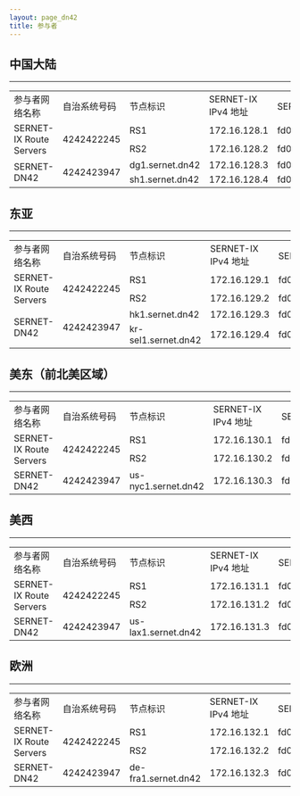 ```yaml
---
layout: page_dn42
title: 参与者
---
```


## 中国大陆
---
<table>
    <tr>
        <td>参与者网络名称</td>
        <td>自治系统号码</td>
        <td>节点标识</td>
        <td>SERNET-IX IPv4 地址</td>
        <td>SERNET-IX IPv6 地址</td>
    </tr>
    <tr>
        <td rowspan = "2">SERNET-IX Route Servers</td>
        <td rowspan = "2">4242422245</td>
        <td>RS1</td>
        <td>172.16.128.1</td>
        <td>fd06:7bc4:e3fa:7940::1</td>
    </tr>
    <tr>
        <td>RS2</td>
        <td>172.16.128.2</td>
        <td>fd06:7bc4:e3fa:7940::2</td>
    </tr>
    <tr>
        <td rowspan = "2">SERNET-DN42</td>
        <td rowspan = "2">4242423947</td>
        <td>dg1.sernet.dn42</td>
        <td>172.16.128.3</td>
        <td>fd06:7bc4:e3fa:7940::3</td>
    </tr>
    <tr>
        <td>sh1.sernet.dn42</td>
        <td>172.16.128.4</td>
        <td>fd06:7bc4:e3fa:7940::4</td>
    </tr>
</table>

## 东亚
---
<table>
    <tr>
        <td>参与者网络名称</td>
        <td>自治系统号码</td>
        <td>节点标识</td>
        <td>SERNET-IX IPv4 地址</td>
        <td>SERNET-IX IPv6 地址</td>
    </tr>
    <tr>
        <td rowspan = "2">SERNET-IX Route Servers</td>
        <td rowspan = "2">4242422245</td>
        <td>RS1</td>
        <td>172.16.129.1</td>
        <td>fd06:7bc4:e3fa:7941::1</td>
    </tr>
    <tr>
        <td>RS2</td>
        <td>172.16.129.2</td>
        <td>fd06:7bc4:e3fa:7941::2</td>
    </tr>
    <tr>
        <td rowspan = "2">SERNET-DN42</td>
        <td rowspan = "2">4242423947</td>
        <td>hk1.sernet.dn42</td>
        <td>172.16.129.3</td>
        <td>fd06:7bc4:e3fa:7941::3</td>
    </tr>
    <tr>
        <td>kr-sel1.sernet.dn42</td>
        <td>172.16.129.4</td>
        <td>fd06:7bc4:e3fa:7941::4</td>
    </tr>
</table>

## 美东（前北美区域）
---
<table>
    <tr>
        <td>参与者网络名称</td>
        <td>自治系统号码</td>
        <td>节点标识</td>
        <td>SERNET-IX IPv4 地址</td>
        <td>SERNET-IX IPv6 地址</td>
    </tr>
    <tr>
        <td rowspan = "2">SERNET-IX Route Servers</td>
        <td rowspan = "2">4242422245</td>
        <td>RS1</td>
        <td>172.16.130.1</td>
        <td>fd06:7bc4:e3fa:7942::1</td>
    </tr>
    <tr>
        <td>RS2</td>
        <td>172.16.130.2</td>
        <td>fd06:7bc4:e3fa:7942::2</td>
    </tr>
    <tr>
        <td>SERNET-DN42</td>
        <td>4242423947</td>
        <td>us-nyc1.sernet.dn42</td>
        <td>172.16.130.3</td>
        <td>fd06:7bc4:e3fa:7942::3</td>
    </tr>
</table>

## 美西
---
<table>
    <tr>
        <td>参与者网络名称</td>
        <td>自治系统号码</td>
        <td>节点标识</td>
        <td>SERNET-IX IPv4 地址</td>
        <td>SERNET-IX IPv6 地址</td>
    </tr>
    <tr>
        <td rowspan = "2">SERNET-IX Route Servers</td>
        <td rowspan = "2">4242422245</td>
        <td>RS1</td>
        <td>172.16.131.1</td>
        <td>fd06:7bc4:e3fa:7943::1</td>
    </tr>
    <tr>
        <td>RS2</td>
        <td>172.16.131.2</td>
        <td>fd06:7bc4:e3fa:7943::2</td>
    </tr>
    <tr>
        <td>SERNET-DN42</td>
        <td>4242423947</td>
        <td>us-lax1.sernet.dn42</td>
        <td>172.16.131.3</td>
        <td>fd06:7bc4:e3fa:7943::3</td>
    </tr>
</table>

## 欧洲
---
<table>
    <tr>
        <td>参与者网络名称</td>
        <td>自治系统号码</td>
        <td>节点标识</td>
        <td>SERNET-IX IPv4 地址</td>
        <td>SERNET-IX IPv6 地址</td>
    </tr>
    <tr>
        <td rowspan = "2">SERNET-IX Route Servers</td>
        <td rowspan = "2">4242422245</td>
        <td>RS1</td>
        <td>172.16.132.1</td>
        <td>fd06:7bc4:e3fa:7944::1</td>
    </tr>
    <tr>
        <td>RS2</td>
        <td>172.16.132.2</td>
        <td>fd06:7bc4:e3fa:7944::2</td>
    </tr>
    <tr>
        <td>SERNET-DN42</td>
        <td>4242423947</td>
        <td>de-fra1.sernet.dn42</td>
        <td>172.16.132.3</td>
        <td>fd06:7bc4:e3fa:7944::3</td>
    </tr>
</table>